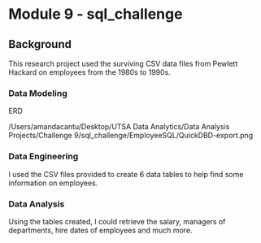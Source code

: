 # Module 9 - sql_challenge

## Background
This research project used the surviving CSV data files from Pewlett Hackard on employees from the 1980s to 1990s. 


### Data Modeling
ERD

/Users/amandacantu/Desktop/UTSA Data Analytics/Data Analysis Projects/Challenge 9/sql_challenge/EmployeeSQL/QuickDBD-export.png

### Data Engineering
I used the CSV files provided to create 6 data tables to help find some information on employees. 

### Data Analysis
Using the tables created, I could retrieve the salary, managers of departments, hire dates of employees and much more.  

